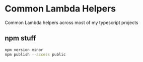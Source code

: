 # Common Lambda Helpers
Common Lambda helpers across most of my typescript projects

## npm stuff
```bash
npm version minor
npm publish --access public
```
